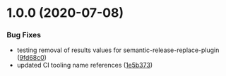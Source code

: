 # 1.0.0 (2020-07-08)


### Bug Fixes

* testing removal of results values for semantic-release-replace-plugin ([9fd68c0](https://github.com/lunaris-studios/mirror/commit/9fd68c07c0123a755b13cb4fc56c77c34749207c))
* updated CI tooling name references ([1e5b373](https://github.com/lunaris-studios/mirror/commit/1e5b373dce29389c5e934e1f3d2de3600f503f04))
